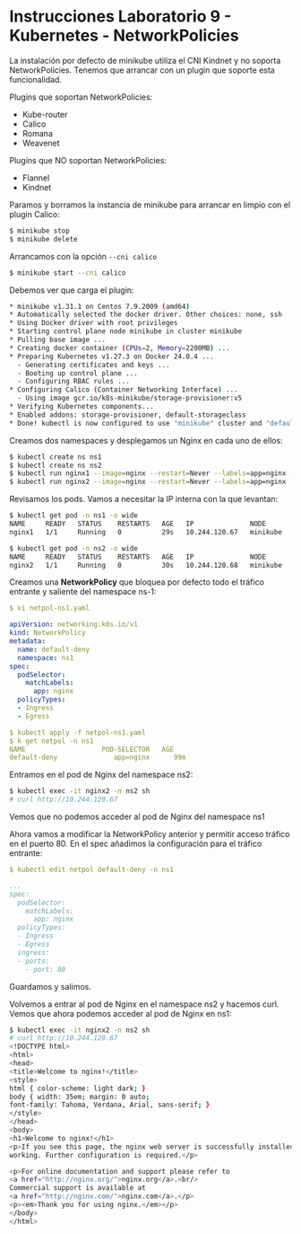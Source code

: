 # Instrucciones Laboratorio 9 - Kubernetes - NetworkPolicies

La instalación por defecto de minikube utiliza el CNI Kindnet y no soporta NetworkPolicies. Tenemos que arrancar con un plugin que soporte esta funcionalidad.

Plugins que soportan NetworkPolicies:
- Kube-router
- Calico
- Romana
- Weavenet
	
Plugins que NO soportan NetworkPolicies:
- Flannel
- Kindnet

Paramos y borramos la instancia de minikube para arrancar en limpio con el plugin Calico:
```bash
$ minikube stop
$ minikube delete
```
Arrancamos con la opción `--cni calico`
```bash
$ minikube start --cni calico
```
Debemos ver que carga el plugin:
```bash
* minikube v1.31.1 on Centos 7.9.2009 (amd64)
* Automatically selected the docker driver. Other choices: none, ssh
* Using Docker driver with root privileges
* Starting control plane node minikube in cluster minikube
* Pulling base image ...
* Creating docker container (CPUs=2, Memory=2200MB) ...
* Preparing Kubernetes v1.27.3 on Docker 24.0.4 ...
  - Generating certificates and keys ...
  - Booting up control plane ...
  - Configuring RBAC rules ...
* Configuring Calico (Container Networking Interface) ...
  - Using image gcr.io/k8s-minikube/storage-provisioner:v5
* Verifying Kubernetes components...
* Enabled addons: storage-provisioner, default-storageclass
* Done! kubectl is now configured to use "minikube" cluster and "default" namespace by default
```
Creamos dos namespaces y desplegamos un Nginx en cada uno de ellos:
```bash
$ kubectl create ns ns1
$ kubectl create ns ns2
$ kubectl run nginx1 --image=nginx --restart=Never --labels=app=nginx -n ns1
$ kubectl run nginx2 --image=nginx --restart=Never --labels=app=nginx -n ns2
```
Revisamos los pods. Vamos a necesitar la IP interna con la que levantan:
```bash
$ kubectl get pod -n ns1 -o wide
NAME     READY   STATUS    RESTARTS   AGE   IP              NODE       NOMINATED NODE   READINESS GATES
nginx1   1/1     Running   0          29s   10.244.120.67   minikube   <none>           <none>

$ kubectl get pod -n ns2 -o wide
NAME     READY   STATUS    RESTARTS   AGE   IP              NODE       NOMINATED NODE   READINESS GATES
nginx2   1/1     Running   0          30s   10.244.120.68   minikube   <none>           <none>
```
Creamos una **NetworkPolicy** que bloquea por defecto todo el tráfico entrante y saliente del namespace ns-1:
```yaml
$ vi netpol-ns1.yaml

apiVersion: networking.k8s.io/v1
kind: NetworkPolicy
metadata:
  name: default-deny
  namespace: ns1
spec:
  podSelector:
    matchLabels:
      app: nginx
  policyTypes:
  - Ingress
  - Egress

$ kubectl apply -f netpol-ns1.yaml
$ k get netpol -n ns1
NAME                   POD-SELECTOR   AGE
default-deny	          app=nginx      99m
```
Entramos en el pod de Nginx del namespace ns2:
```bash
$ kubectl exec -it nginx2 -n ns2 sh
# curl http://10.244.120.67
```
Vemos que no podemos acceder al pod de Nginx del namespace ns1

Ahora vamos a modificar la NetworkPolicy anterior y permitir acceso tráfico en el puerto 80. En el spec añadimos la configuración para el tráfico entrante:
```yaml
$ kubectl edit netpol default-deny -n ns1

...
spec:
  podSelector:
    matchLabels:
      app: nginx
  policyTypes:
  - Ingress
  - Egress
  ingress:
  - ports:
    - port: 80
```
Guardamos y salimos.

Volvemos a entrar al pod de Nginx en el namespace ns2 y hacemos curl. Vemos que ahora podemos acceder al pod de Nginx en ns1:
```bash
$ kubectl exec -it nginx2 -n ns2 sh
# curl http://10.244.120.67
<!DOCTYPE html>
<html>
<head>
<title>Welcome to nginx!</title>
<style>
html { color-scheme: light dark; }
body { width: 35em; margin: 0 auto;
font-family: Tahoma, Verdana, Arial, sans-serif; }
</style>
</head>
<body>
<h1>Welcome to nginx!</h1>
<p>If you see this page, the nginx web server is successfully installed and
working. Further configuration is required.</p>

<p>For online documentation and support please refer to
<a href="http://nginx.org/">nginx.org</a>.<br/>
Commercial support is available at
<a href="http://nginx.com/">nginx.com</a>.</p>
<p><em>Thank you for using nginx.</em></p>
</body>
</html>
```
